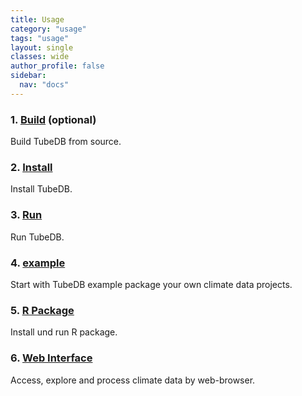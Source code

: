 ```yaml
---
title: Usage
category: "usage"
tags: "usage"
layout: single
classes: wide
author_profile: false
sidebar:
  nav: "docs" 
---
```


### 1. [Build](./usage/build) (optional)

Build TubeDB from source.

### 2. [Install](./usage/install)

Install TubeDB.

### 3. [Run](./usage/run)

Run TubeDB.

### 4. [example](./usage/example)

Start with TubeDB example package your own climate data projects.

### 5. [R Package](./usage/rpackage)

Install und run R package.

### 6. [Web Interface](./usage/web)

Access, explore and process climate data by web-browser.